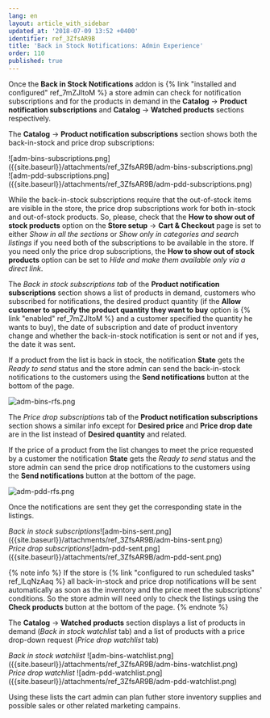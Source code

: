 ```yaml
---
lang: en
layout: article_with_sidebar
updated_at: '2018-07-09 13:52 +0400'
identifier: ref_3ZfsAR9B
title: 'Back in Stock Notifications: Admin Experience'
order: 110
published: true
---
```

Once the **Back in Stock Notifications** addon is {% link "installed and configured" ref_7mZJltoM %} a store admin can check for notification subscriptions and for the products in demand in the **Catalog** -> **Product notification subscriptions** and **Catalog** -> **Watched products** sections respectively. 

The **Catalog** -> **Product notification subscriptions** section shows both the back-in-stock and price drop subscriptions:

<div class="ui stackable two column grid">
  <div class="column" markdown="span">![adm-bins-subscriptions.png]({{site.baseurl}}/attachments/ref_3ZfsAR9B/adm-bins-subscriptions.png)</div>
  <div class="column" markdown="span">![adm-pdd-subscriptions.png]({{site.baseurl}}/attachments/ref_3ZfsAR9B/adm-pdd-subscriptions.png)</div>
</div>

While the back-in-stock subscriptions require that the out-of-stock items are visible in the store, the price drop subscriptions work for both in-stock and out-of-stock products. So, please, check that the **How to show out of stock products** option on the **Store setup** -> **Cart & Checkout** page is set to either _Show in all the sections_ or _Show only in categories and search listings_ if you need both of the subscriptions to be available in the store. If you need only the price drop subscriptions, the **How to show out of stock products** option can be set to _Hide and make them available only via a direct link_.

The _Back in stock subscriptions tab_ of the **Product notification subscriptions** section shows a list of products in demand, customers who subscribed for notifications, the desired product quantity (if the **Allow customer to specify the product quantity they want to buy** option is {% link "enabled" ref_7mZJltoM %} and a customer specified the quantity he wants to buy), the date of subscription and date of product inventory change and whether the back-in-stock notification is sent or not and if yes, the date it was sent.

If a product from the list is back in stock, the notification **State** gets the _Ready to send_ status and the store admin can send the back-in-stock notifications to the customers using the **Send notifications** button at the bottom of the page. 

![adm-bins-rfs.png]({{site.baseurl}}/attachments/ref_3ZfsAR9B/adm-bins-rfs.png)

The _Price drop subscriptions_ tab of the **Product notification subscriptions** section shows a similar info except for **Desired price** and **Price drop date** are in the list instead of **Desired quantity** and related.

If the price of a product from the list changes to meet the price requested by a customer the notification **State** gets the _Ready to send_ status and the store admin can send the price drop notifications to the customers using the **Send notifications** button at the bottom of the page. 

![adm-pdd-rfs.png]({{site.baseurl}}/attachments/ref_3ZfsAR9B/adm-pdd-rfs.png)

Once the notifications are sent they get the corresponding state in the listings.

<div class="ui stackable two column grid">
  <div class="column" markdown="span"><i>Back in stock subscriptions</i>![adm-bins-sent.png]({{site.baseurl}}/attachments/ref_3ZfsAR9B/adm-bins-sent.png)</div>
  <div class="column" markdown="span"><i>Price drop subscriptions</i>![adm-pdd-sent.png]({{site.baseurl}}/attachments/ref_3ZfsAR9B/adm-pdd-sent.png)</div>
</div>

{% note info %}
If the store is {% link "configured to run scheduled tasks" ref_lLqNzAaq %} all back-in-stock and price drop notifications will be sent automatically as soon as the inventory and the price meet the subscriptions' conditions. So the store admin will need only to check the listings using the **Check products** button at the bottom of the page.
{% endnote %}

The **Catalog** -> **Watched products** section displays a list of products in demand (_Back in stock watchlist_ tab) and a list of products with a price drop-down request (_Price drop watchlist_ tab)

<div class="ui stackable two column grid">
  <div class="column" markdown="span"><i>Back in stock watchlist </i>![adm-bins-watchlist.png]({{site.baseurl}}/attachments/ref_3ZfsAR9B/adm-bins-watchlist.png)</div>
  <div class="column" markdown="span"><i>Price drop watchlist </i>![adm-pdd-watchlist.png]({{site.baseurl}}/attachments/ref_3ZfsAR9B/adm-pdd-watchlist.png)</div>
</div>

Using these lists the cart admin can plan futher store inventory supplies and possible sales or other related marketing campains.
